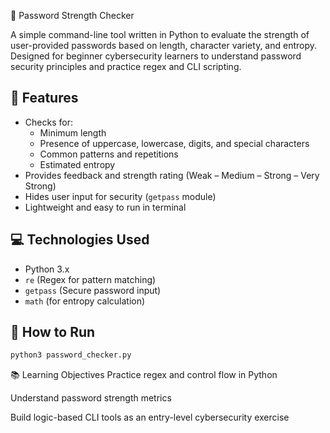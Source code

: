 🔐 Password Strength Checker

A simple command-line tool written in Python to evaluate the strength of user-provided passwords based on length, character variety, and entropy. Designed for beginner cybersecurity learners to understand password security principles and practice regex and CLI scripting.

## 📌 Features

- Checks for:
  - Minimum length
  - Presence of uppercase, lowercase, digits, and special characters
  - Common patterns and repetitions
  - Estimated entropy
- Provides feedback and strength rating (Weak – Medium – Strong – Very Strong)
- Hides user input for security (`getpass` module)
- Lightweight and easy to run in terminal

## 💻 Technologies Used

- Python 3.x
- `re` (Regex for pattern matching)
- `getpass` (Secure password input)
- `math` (for entropy calculation)

## 🚀 How to Run

```bash
python3 password_checker.py 
```
📚 Learning Objectives
Practice regex and control flow in Python

Understand password strength metrics

Build logic-based CLI tools as an entry-level cybersecurity exercise
